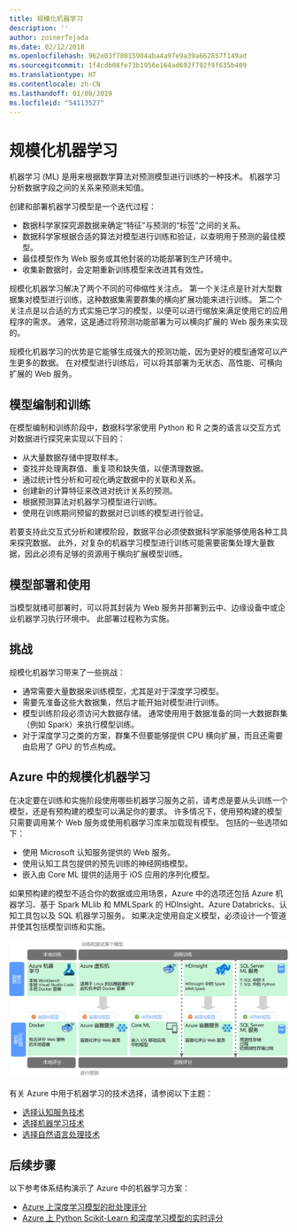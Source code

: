 ```yaml
---
title: 规模化机器学习
description: ''
author: zoinerTejada
ms.date: 02/12/2018
ms.openlocfilehash: 962e03f78015904aba4a97e9a39a662857f149ad
ms.sourcegitcommit: 1f4cdb08fe73b1956e164ad692f792f9f635b409
ms.translationtype: HT
ms.contentlocale: zh-CN
ms.lasthandoff: 01/08/2019
ms.locfileid: "54113527"
---
```

# <a name="machine-learning-at-scale"></a>规模化机器学习

机器学习 (ML) 是用来根据数学算法对预测模型进行训练的一种技术。 机器学习分析数据字段之间的关系来预测未知值。

创建和部署机器学习模型是一个迭代过程：

- 数据科学家探究源数据来确定“特征”与预测的“标签”之间的关系。
- 数据科学家根据合适的算法对模型进行训练和验证，以查明用于预测的最佳模型。
- 最佳模型作为 Web 服务或其他封装的功能部署到生产环境中。
- 收集新数据时，会定期重新训练模型来改进其有效性。

规模化机器学习解决了两个不同的可伸缩性关注点。 第一个关注点是针对大型数据集对模型进行训练，这种数据集需要群集的横向扩展功能来进行训练。 第二个关注点是以合适的方式实施已学习的模型，以便可以进行缩放来满足使用它的应用程序的需求。 通常，这是通过将预测功能部署为可以横向扩展的 Web 服务来实现的。

规模化机器学习的优势是它能够生成强大的预测功能，因为更好的模型通常可以产生更多的数据。 在对模型进行训练后，可以将其部署为无状态、高性能、可横向扩展的 Web 服务。

## <a name="model-preparation-and-training"></a>模型编制和训练

在模型编制和训练阶段中，数据科学家使用 Python 和 R 之类的语言以交互方式对数据进行探究来实现以下目的：

- 从大量数据存储中提取样本。
- 查找并处理离群值、重复项和缺失值，以便清理数据。
- 通过统计性分析和可视化确定数据中的关联和关系。
- 创建新的计算特征来改进对统计关系的预测。
- 根据预测算法对机器学习模型进行训练。
- 使用在训练期间预留的数据对已训练的模型进行验证。

若要支持此交互式分析和建模阶段，数据平台必须使数据科学家能够使用各种工具来探究数据。 此外，对复杂的机器学习模型进行训练可能需要密集处理大量数据，因此必须有足够的资源用于横向扩展模型训练。

## <a name="model-deployment-and-consumption"></a>模型部署和使用

当模型就绪可部署时，可以将其封装为 Web 服务并部署到云中、边缘设备中或企业机器学习执行环境中。 此部署过程称为实施。

## <a name="challenges"></a>挑战

规模化机器学习带来了一些挑战：

- 通常需要大量数据来训练模型，尤其是对于深度学习模型。
- 需要先准备这些大数据集，然后才能开始对模型进行训练。
- 模型训练阶段必须访问大数据存储。 通常使用用于数据准备的同一大数据群集（例如 Spark）来执行模型训练。
- 对于深度学习之类的方案，群集不但要能够提供 CPU 横向扩展，而且还需要由启用了 GPU 的节点构成。

## <a name="machine-learning-at-scale-in-azure"></a>Azure 中的规模化机器学习

在决定要在训练和实施阶段使用哪些机器学习服务之前，请考虑是要从头训练一个模型，还是有预构建的模型可以满足你的要求。 许多情况下，使用预构建的模型只需要调用某个 Web 服务或使用机器学习库来加载现有模型。 包括的一些选项如下：

- 使用 Microsoft 认知服务提供的 Web 服务。
- 使用认知工具包提供的预先训练的神经网络模型。
- 嵌入由 Core ML 提供的适用于 iOS 应用的序列化模型。

如果预构建的模型不适合你的数据或应用场景，Azure 中的选项还包括 Azure 机器学习、基于 Spark MLlib 和 MMLSpark 的 HDInsight、Azure Databricks、认知工具包以及 SQL 机器学习服务。 如果决定使用自定义模型，必须设计一个管道并使其包括模型训练和实施。

![Azure 中的模型选项](./images/machine-learning-model-training-and-deployment.png)

有关 Azure 中用于机器学习的技术选择，请参阅以下主题：

- [选择认知服务技术](../technology-choices/cognitive-services.md)
- [选择机器学习技术](../technology-choices/data-science-and-machine-learning.md)
- [选择自然语言处理技术](../technology-choices/natural-language-processing.md)

## <a name="next-steps"></a>后续步骤

以下参考体系结构演示了 Azure 中的机器学习方案：

- [Azure 上深度学习模型的批处理评分](../../reference-architectures/ai/batch-scoring-deep-learning.md)
- [Azure 上 Python Scikit-Learn 和深度学习模型的实时评分](../../reference-architectures/ai/realtime-scoring-python.md)